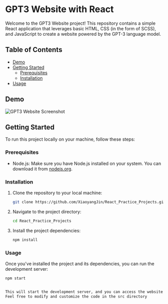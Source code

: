 # GPT3 Website with React

Welcome to the GPT3 Website project! This repository contains a simple React application that leverages basic HTML, CSS (in the form of SCSS), and JavaScript to create a website powered by the GPT-3 language model.

## Table of Contents

- [Demo](#demo)
- [Getting Started](#getting-started)
  - [Prerequisites](#prerequisites)
  - [Installation](#installation)
- [Usage](#usage)

## Demo

![GPT3 Website Screenshot](https://i.imgur.com/E6b0yal.png[/img])

## Getting Started

To run this project locally on your machine, follow these steps:

### Prerequisites

- Node.js: Make sure you have Node.js installed on your system. You can download it from [nodejs.org](https://nodejs.org/).

### Installation

1. Clone the repository to your local machine:

   ```bash
   git clone https://github.com/XiaoyangJin/React_Practice_Projects.git

2. Navigate to the project directory:

   ```bash
   cd React_Practice_Projects

3. Install the project dependencies:

   ```bash
   npm install

### Usage
Once you've installed the project and its dependencies, you can run the development server:
   ```bash
   npm start


This will start the development server, and you can access the website in your browser by navigating to (http://localhost:3000).
Feel free to modify and customize the code in the src directory
